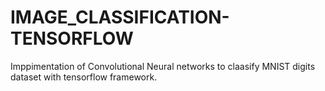 # IMAGE_CLASSIFICATION-TENSORFLOW

Imppimentation of Convolutional Neural networks to claasify MNIST digits dataset with tensorflow framework.
